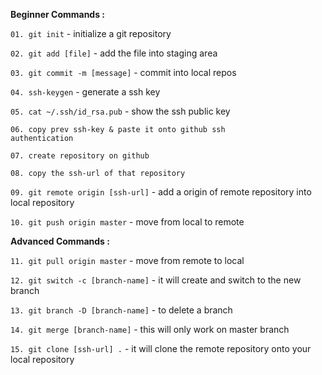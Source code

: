 **Beginner Commands :**

<code>01. git init</code> - initialize a git repository
  
<code>02. git add [file]</code> - add the file into staging area
  
<code>03. git commit -m [message]</code> - commit into local repos
  
<code>04. ssh-keygen</code> - generate a ssh key

<code>05. cat ~/.ssh/id_rsa.pub</code> - show the ssh public key

<code>06. copy prev ssh-key & paste it onto github ssh authentication</code>

<code>07. create repository on github</code>

<code>08. copy the ssh-url of that repository</code>

<code>09. git remote origin [ssh-url]</code> - add a origin of remote repository into local repository

<code>10. git push origin master</code> - move from local to remote

**Advanced Commands :**

<code>11. git pull origin master</code> - move from remote to local

<code>12. git switch -c [branch-name]</code> - it will create and switch to the new branch

<code>13. git branch -D [branch-name]</code> - to delete a branch

<code>14. git merge [branch-name]</code> - this will only work on master branch

<code>15. git clone [ssh-url] .</code> - it will clone the remote repository onto your local repository
